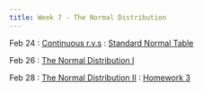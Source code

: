 ```yaml
---
title: Week 7 - The Normal Distribution
---
```


Feb 24
: [Continuous r.v.s](https://rmshksu.github.io/stat240_spring2025/classes/d14-240-spr25.html)
  : [Standard Normal Table](#)

Feb 26
: [The Normal Distribution I](https://rmshksu.github.io/stat240_spring2025/classes/d15-240-spr25.html)

Feb 28
: [The Normal Distribution II](https://rmshksu.github.io/stat240_spring2025/classes/d16-240-spr25.html)
  : [Homework 3](#)
